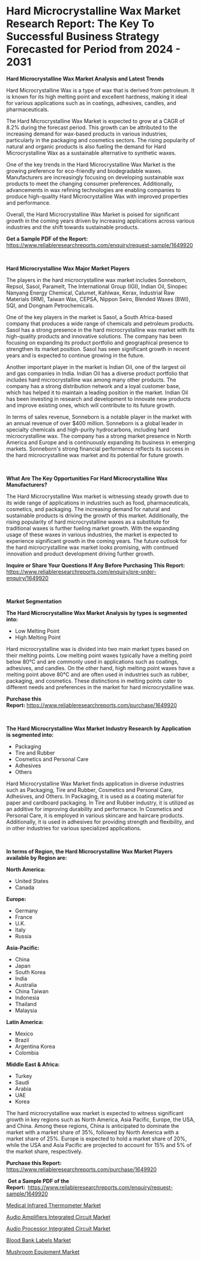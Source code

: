 <p><h1>Hard Microcrystalline Wax Market Research Report: The Key To Successful Business Strategy Forecasted for Period from 2024 - 2031</h1></p><p><strong>Hard Microcrystalline Wax Market Analysis and Latest Trends</strong></p>
<p><p>Hard Microcrystalline Wax is a type of wax that is derived from petroleum. It is known for its high melting point and excellent hardness, making it ideal for various applications such as in coatings, adhesives, candles, and pharmaceuticals.</p><p>The Hard Microcrystalline Wax Market is expected to grow at a CAGR of 8.2% during the forecast period. This growth can be attributed to the increasing demand for wax-based products in various industries, particularly in the packaging and cosmetics sectors. The rising popularity of natural and organic products is also fueling the demand for Hard Microcrystalline Wax as a sustainable alternative to synthetic waxes.</p><p>One of the key trends in the Hard Microcrystalline Wax Market is the growing preference for eco-friendly and biodegradable waxes. Manufacturers are increasingly focusing on developing sustainable wax products to meet the changing consumer preferences. Additionally, advancements in wax refining technologies are enabling companies to produce high-quality Hard Microcrystalline Wax with improved properties and performance.</p><p>Overall, the Hard Microcrystalline Wax Market is poised for significant growth in the coming years driven by increasing applications across various industries and the shift towards sustainable products.</p></p>
<p><strong>Get a Sample PDF of the Report:&nbsp;</strong> <a href="https://www.reliableresearchreports.com/enquiry/request-sample/1649920">https://www.reliableresearchreports.com/enquiry/request-sample/1649920</a></p>
<p>&nbsp;</p>
<p><strong>Hard Microcrystalline Wax Major Market Players</strong></p>
<p><p>The players in the hard microcrystalline wax market includes Sonneborn, Repsol, Sasol, Paramelt, The International Group (IGI), Indian Oil, Sinopec Nanyang Energy Chemical, Calumet, Kahlwax, Kerax, Industrial Raw Materials (IRM), Taiwan Wax, CEPSA, Nippon Seiro, Blended Waxes (BWI), SQI, and Dongnam Petrochemicals. </p><p>One of the key players in the market is Sasol, a South Africa-based company that produces a wide range of chemicals and petroleum products. Sasol has a strong presence in the hard microcrystalline wax market with its high-quality products and innovative solutions. The company has been focusing on expanding its product portfolio and geographical presence to strengthen its market position. Sasol has seen significant growth in recent years and is expected to continue growing in the future.</p><p>Another important player in the market is Indian Oil, one of the largest oil and gas companies in India. Indian Oil has a diverse product portfolio that includes hard microcrystalline wax among many other products. The company has a strong distribution network and a loyal customer base, which has helped it to maintain a leading position in the market. Indian Oil has been investing in research and development to innovate new products and improve existing ones, which will contribute to its future growth.</p><p>In terms of sales revenue, Sonneborn is a notable player in the market with an annual revenue of over $400 million. Sonneborn is a global leader in specialty chemicals and high-purity hydrocarbons, including hard microcrystalline wax. The company has a strong market presence in North America and Europe and is continuously expanding its business in emerging markets. Sonneborn's strong financial performance reflects its success in the hard microcrystalline wax market and its potential for future growth.</p></p>
<p>&nbsp;</p>
<p><strong>What Are The Key Opportunities For Hard Microcrystalline Wax Manufacturers?</strong></p>
<p><p>The Hard Microcrystalline Wax market is witnessing steady growth due to its wide range of applications in industries such as food, pharmaceuticals, cosmetics, and packaging. The increasing demand for natural and sustainable products is driving the growth of this market. Additionally, the rising popularity of hard microcrystalline waxes as a substitute for traditional waxes is further fueling market growth. With the expanding usage of these waxes in various industries, the market is expected to experience significant growth in the coming years. The future outlook for the hard microcrystalline wax market looks promising, with continued innovation and product development driving further growth.</p></p>
<p><strong>Inquire or Share Your Questions If Any Before Purchasing This Report:</strong> <a href="https://www.reliableresearchreports.com/enquiry/pre-order-enquiry/1649920">https://www.reliableresearchreports.com/enquiry/pre-order-enquiry/1649920</a></p>
<p>&nbsp;</p>
<p><strong>Market Segmentation</strong></p>
<p><strong>The Hard Microcrystalline Wax Market Analysis by types is segmented into:</strong></p>
<p><ul><li>Low Melting Point</li><li>High Melting Point</li></ul></p>
<p><p>Hard microcrystalline wax is divided into two main market types based on their melting points. Low melting point waxes typically have a melting point below 80°C and are commonly used in applications such as coatings, adhesives, and candles. On the other hand, high melting point waxes have a melting point above 80°C and are often used in industries such as rubber, packaging, and cosmetics. These distinctions in melting points cater to different needs and preferences in the market for hard microcrystalline wax.</p></p>
<p><strong>Purchase this Report:&nbsp;</strong><a href="https://www.reliableresearchreports.com/purchase/1649920">https://www.reliableresearchreports.com/purchase/1649920</a></p>
<p>&nbsp;</p>
<p><strong>The Hard Microcrystalline Wax Market Industry Research by Application is segmented into:</strong></p>
<p><ul><li>Packaging</li><li>Tire and Rubber</li><li>Cosmetics and Personal Care</li><li>Adhesives</li><li>Others</li></ul></p>
<p><p>Hard Microcrystalline Wax Market finds application in diverse industries such as Packaging, Tire and Rubber, Cosmetics and Personal Care, Adhesives, and Others. In Packaging, it is used as a coating material for paper and cardboard packaging. In Tire and Rubber industry, it is utilized as an additive for improving durability and performance. In Cosmetics and Personal Care, it is employed in various skincare and haircare products. Additionally, it is used in adhesives for providing strength and flexibility, and in other industries for various specialized applications.</p></p>
<p>&nbsp;</p>
<p><strong>In terms of Region, the Hard Microcrystalline Wax Market Players available by Region are:</strong></p>
<p>
    <p> <strong> North America: </strong>
        <ul>
            <li>United States</li>
            <li>Canada</li>
        </ul>
        </p> 
    <p> <strong> Europe: </strong>
        <ul>
            <li>Germany</li>
            <li>France</li>
            <li>U.K.</li>
            <li>Italy</li>
            <li>Russia</li>
        </ul>
        </p> 
    <p> <strong> Asia-Pacific: </strong>
        <ul>
            <li>China</li>
            <li>Japan</li>
            <li>South Korea</li>
            <li>India</li>
            <li>Australia</li>
            <li>China Taiwan</li>
            <li>Indonesia</li>
            <li>Thailand</li>
            <li>Malaysia</li>
        </ul>
        </p> 
    <p> <strong> Latin America: </strong>
        <ul>
            <li>Mexico</li>
            <li>Brazil</li>
            <li>Argentina Korea</li>
            <li>Colombia</li>
        </ul>
        </p> 
    <p> <strong> Middle East & Africa: </strong>
        <ul>
            <li>Turkey</li>
            <li>Saudi</li>
            <li>Arabia</li>
            <li>UAE</li>
            <li>Korea</li>
        </ul>
    </p>
    </p>
<p><p>The hard microcrystalline wax market is expected to witness significant growth in key regions such as North America, Asia Pacific, Europe, the USA, and China. Among these regions, China is anticipated to dominate the market with a market share of 35%, followed by North America with a market share of 25%. Europe is expected to hold a market share of 20%, while the USA and Asia Pacific are projected to account for 15% and 5% of the market share, respectively.</p></p>
<p><strong>Purchase this Report: </strong><a href="https://www.reliableresearchreports.com/purchase/1649920">https://www.reliableresearchreports.com/purchase/1649920</a></p>
<p>&nbsp;<strong>Get a Sample PDF of the Report:&nbsp;&nbsp;</strong><a href="https://www.reliableresearchreports.com/enquiry/request-sample/1649920">https://www.reliableresearchreports.com/enquiry/request-sample/1649920</a></p>
<p><strong></strong></p>
<p><p><a href="https://medium.com/@bernadetteball666/medical-infrared-thermometer-market-size-cagr-trends-2024-2030-f61d476d682c">Medical Infrared Thermometer Market</a></p><p><a href="https://github.com/brentleyjimmiealvaradoz4l1rea/Market-Research-Report-List-1/blob/main/audio-amplifiers-integrated-circuit-market.md">Audio Amplifiers Integrated Circuit Market</a></p><p><a href="https://github.com/eeaveuhhh/Market-Research-Report-List-1/blob/main/audio-processor-integrated-circuit-market.md">Audio Processor Integrated Circuit Market</a></p><p><a href="https://medium.com/p/fd451328e5f6/edit">Blood Bank Labels Market</a></p><p><a href="https://issuu.com/reportprime-2/docs/mushroom-equipment-market-size-2030.pptx">Mushroom Equipment Market</a></p></p>